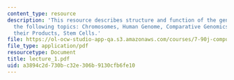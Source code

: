 ```yaml
---
content_type: resource
description: 'This resource describes structure and function of the genome and covers
  the following topics: Chromosomes, Human Genome, Comparative Genomics, Genes and
  their Products, Stem Cells.'
file: https://ol-ocw-studio-app-qa.s3.amazonaws.com/courses/7-90j-computational-functional-genomics-spring-2005/a3894c2d730bc32e306b9130cfb6fe10_lecture_1.pdf
file_type: application/pdf
resourcetype: Document
title: lecture_1.pdf
uid: a3894c2d-730b-c32e-306b-9130cfb6fe10
---
```

